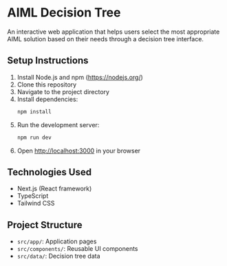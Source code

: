 # AIML Decision Tree

An interactive web application that helps users select the most appropriate AIML solution based on their needs through a decision tree interface.

## Setup Instructions

1. Install Node.js and npm (https://nodejs.org/)
2. Clone this repository
3. Navigate to the project directory
4. Install dependencies:
   ```bash
   npm install
   ```
5. Run the development server:
   ```bash
   npm run dev
   ```
6. Open [http://localhost:3000](http://localhost:3000) in your browser

## Technologies Used

- Next.js (React framework)
- TypeScript
- Tailwind CSS

## Project Structure

- `src/app/`: Application pages
- `src/components/`: Reusable UI components
- `src/data/`: Decision tree data 